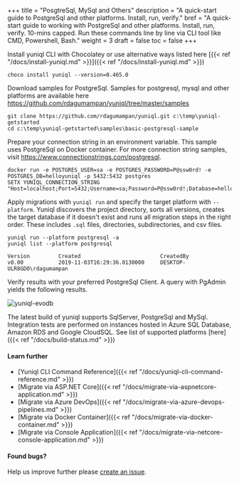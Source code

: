 +++
title = "PosgtreSql, MySql and Others"
description = "A quick-start guide to PostgreSql and other platforms. Install, run, verify."
bref = "A quick-start guide to working with PostgreSql and other platforms. Install, run, verify. 10-mins capped. Run these commands line by line via CLI tool like CMD, Powershell, Bash."
weight = 3
draft = false
toc = false
+++

Install yuniql CLI with Chocolatey or use alternative ways listed here  [{{< ref "/docs/install-yuniql.md" >}}]({{< ref "/docs/install-yuniql.md" >}})

```shell
choco install yuniql --version=0.465.0
```

Download samples for PostgreSql. Samples for postgresql, mysql and other platforms are available here https://github.com/rdagumampan/yuniql/tree/master/samples

```shell
git clone https://github.com/rdagumampan/yuniql.git c:\temp\yuniql-getstarted
cd c:\temp\yuniql-getstarted\samples\basic-postgresql-sample
```

Prepare your connection string in an environment variable. This sample uses PostgreSql on Docker container. For more connection string samples, visit https://www.connectionstrings.com/postgresql.

```shell
docker run -e POSTGRES_USER=sa -e POSTGRES_PASSWORD=P@ssw0rd! -e POSTGRES_DB=helloyuniql -p 5432:5432 postgres
SETX YUNIQL_CONNECTION_STRING "Host=localhost;Port=5432;Username=sa;Password=P@ssw0rd!;Database=helloyuniql"
```

Apply migrations with `yuniql run` and specify the target platform with `--platform`. Yuniql discovers the project directory, sorts all versions, creates the target database if it doesn't exist and runs all migration steps in the right order. These includes `.sql` files, directories, subdirectories, and csv files.

```shell
yuniql run --platform postgresql -a
yuniql list --platform postgresql

Version         Created                         CreatedBy
v0.00           2019-11-03T16:29:36.0130000     DESKTOP-ULR8GDO\rdagumampan
```

Verify results with your preferred PostgreSql Client. A query with PgAdmin yields the following results.

![yuniql-evodb](/images/get-started-postgresql-01.png)

The latest build of yuniql supports SqlServer, PostgreSql and MySql. Integration tests are performed on instances hosted in Azure SQL Database, Amazon RDS and Google CloudSQL. See list of supported platforms [here]({{< ref "/docs/build-status.md" >}})

#### Learn further

* [Yuniql CLI Command Reference]({{< ref "/docs/yuniql-cli-command-reference.md" >}})
* [Migrate via ASP.NET Core]({{< ref "/docs/migrate-via-aspnetcore-application.md" >}})
* [Migrate via Azure DevOps]({{< ref "/docs/migrate-via-azure-devops-pipelines.md" >}})
* [Migrate via Docker Container]({{< ref "/docs/migrate-via-docker-container.md" >}})
* [Migrate via Console Application]({{< ref "/docs/migrate-via-netcore-console-application.md" >}})

#### Found bugs?
Help us improve further please [create an issue](https://github.com/rdagumampan/yuniql/issues/new).
